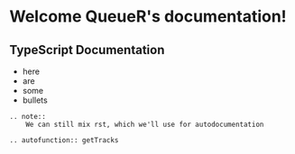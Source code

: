 # Welcome QueueR's documentation!

## TypeScript Documentation

- here
- are
- some
- bullets


```eval_rst
.. note::
    We can still mix rst, which we'll use for autodocumentation
    
.. autofunction:: getTracks
```